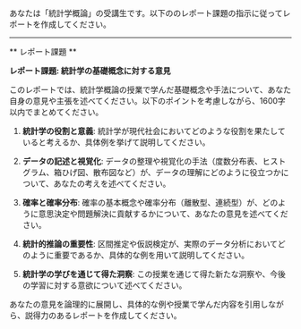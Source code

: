 あなたは「統計学概論」の受講生です。以下ののレポート課題の指示に従ってレポートを作成してください。

---------------------------------------
** レポート課題 **

**レポート課題: 統計学の基礎概念に対する意見**

このレポートでは、統計学概論の授業で学んだ基礎概念や手法について、あなた自身の意見や主張を述べてください。以下のポイントを考慮しながら、1600字以内でまとめてください。

1. **統計学の役割と意義**: 統計学が現代社会においてどのような役割を果たしていると考えるか、具体例を挙げて説明してください。

2. **データの記述と視覚化**: データの整理や視覚化の手法（度数分布表、ヒストグラム、箱ひげ図、散布図など）が、データの理解にどのように役立つかについて、あなたの考えを述べてください。

3. **確率と確率分布**: 確率の基本概念や確率分布（離散型、連続型）が、どのように意思決定や問題解決に貢献するかについて、あなたの意見を述べてください。

4. **統計的推論の重要性**: 区間推定や仮説検定が、実際のデータ分析においてどのように重要であるか、具体的な例を用いて説明してください。

5. **統計学の学びを通じて得た洞察**: この授業を通じて得た新たな洞察や、今後の学習に対する意欲について述べてください。

あなたの意見を論理的に展開し、具体的な例や授業で学んだ内容を引用しながら、説得力のあるレポートを作成してください。